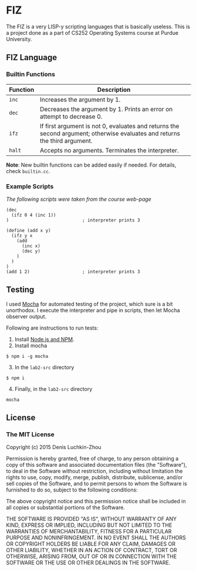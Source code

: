 # FIZ
The FIZ is a very LISP-y scripting languages that is basically useless. This is
a project done as a part of CS252 Operating Systems course at Purdue University.

## FIZ Language

### Builtin Functions
| Function | Description |
| -------- | ----------- |
| `inc`    | Increases the argument by 1. |
| `dec`    | Decreases the argument by 1. Prints an error on attempt to decrease 0. |
| `ifz`    | If first argument is not 0, evaluates and returns the second argument; otherwise evaluates and returns the third argument. |
| `halt`   | Accepts no arguments. Terminates the interpreter. |

**Note**: New builtin functions can be added easily if needed. For details, check `builtin.cc`.

### Example Scripts
*The following scripts were taken from the course web-page*

```
(dec
  (ifz 0 4 (inc 1))
)                            ; interpreter prints 3
```

```
(define (add x y)
  (ifz y x
    (add
      (inc x)
      (dec y)
    )
  )
)
(add 1 2)                    ; interpreter prints 3
```


## Testing
I used [Mocha](http://mochajs.org/) for automated testing of the project, which sure is a bit unorthodox.
I execute the interpreter and pipe in scripts, then let Mocha observer output.

Following are instructions to run tests:

1. Install [Node.js and NPM](http://nodejs.org).
2. Install mocha
```
$ npm i -g mocha
```
3. In the `lab2-src` directory
```
$ npm i
```
4. Finally, in the `lab2-src` directory
```
mocha
```

## License
### The MIT License

Copyright (c) 2015 Denis Luchkin-Zhou

Permission is hereby granted, free of charge, to any person obtaining a copy
of this software and associated documentation files (the "Software"), to deal
in the Software without restriction, including without limitation the rights
to use, copy, modify, merge, publish, distribute, sublicense, and/or sell
copies of the Software, and to permit persons to whom the Software is
furnished to do so, subject to the following conditions:

The above copyright notice and this permission notice shall be included in
all copies or substantial portions of the Software.

THE SOFTWARE IS PROVIDED "AS IS", WITHOUT WARRANTY OF ANY KIND, EXPRESS OR
IMPLIED, INCLUDING BUT NOT LIMITED TO THE WARRANTIES OF MERCHANTABILITY,
FITNESS FOR A PARTICULAR PURPOSE AND NONINFRINGEMENT. IN NO EVENT SHALL THE
AUTHORS OR COPYRIGHT HOLDERS BE LIABLE FOR ANY CLAIM, DAMAGES OR OTHER
LIABILITY, WHETHER IN AN ACTION OF CONTRACT, TORT OR OTHERWISE, ARISING FROM,
OUT OF OR IN CONNECTION WITH THE SOFTWARE OR THE USE OR OTHER DEALINGS IN
THE SOFTWARE.
